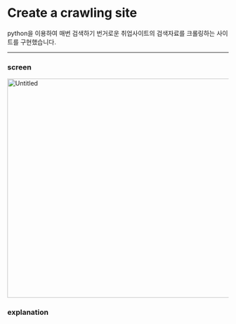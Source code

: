 # Create a crawling site

python을 이용하여 매번 검색하기 번거로운 취업사이트의 검색자료를 크롤링하는 사이트를 구현했습니다.

---

### screen

<img src="https://user-images.githubusercontent.com/59306143/102274677-9c378e00-3f67-11eb-9375-69c2a8d11f46.gif" alt="Untitled" width="700" height="500"/>


### explanation
